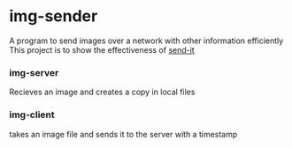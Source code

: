 # img-sender
A program to send images over a network with other information efficiently  
This project is to show the effectiveness of [send-it](https://crates.io/crates/send-it)

### img-server
Recieves an image and creates a copy in local files

### img-client
takes an image file and sends it to the server with a timestamp
